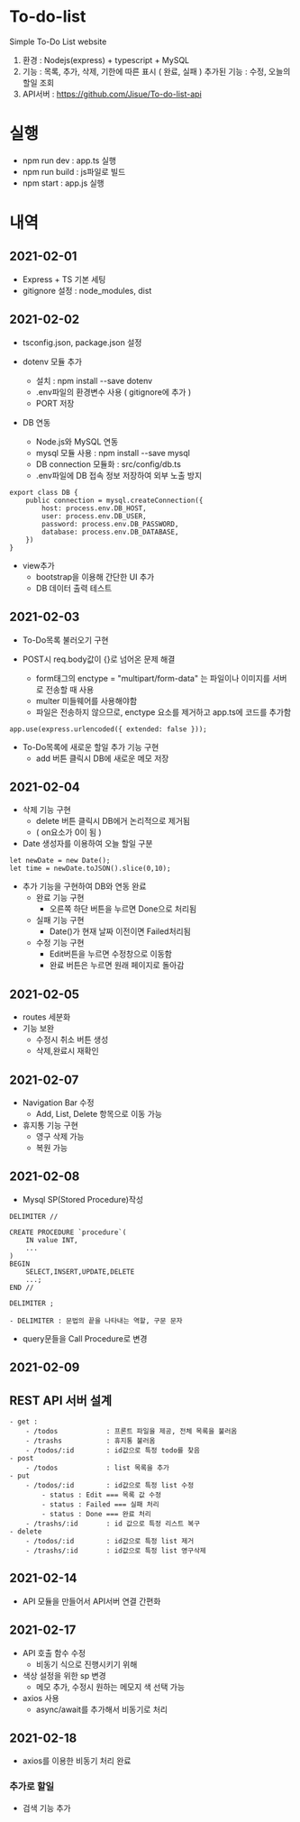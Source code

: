 # To-do-list
 Simple To-Do List website

1. 환경 : Nodejs(express) + typescript + MySQL
2. 기능 : 목록, 추가, 삭제, 기한에 따른 표시 ( 완료, 실패 )
    추가된 기능 : 수정, 오늘의 할일 조회
3. API서버 : https://github.com/Jisue/To-do-list-api

# 실행

- npm run dev : app.ts 실행
- npm run build : js파일로 빌드
- npm start : app.js 실행


# 내역


## 2021-02-01

- Express + TS 기본 세팅
- gitignore 설정 : node_modules, dist

## 2021-02-02

- tsconfig.json, package.json 설정

- dotenv 모듈 추가
    - 설치 : npm install --save dotenv
    - .env파일의 환경변수 사용 ( gitignore에 추가 )
    - PORT 저장

- DB 연동
    - Node.js와 MySQL 연동
    - mysql 모듈 사용 : npm install --save mysql
    - DB connection 모듈화 : src/config/db.ts
    - .env파일에 DB 접속 정보 저장하여 외부 노출 방지

```
export class DB {       
    public connection = mysql.createConnection({
        host: process.env.DB_HOST,
        user: process.env.DB_USER,
        password: process.env.DB_PASSWORD,
        database: process.env.DB_DATABASE,
    })
}
```

- view추가
    - bootstrap을 이용해 간단한 UI 추가
    - DB 데이터 출력 테스트

## 2021-02-03

- To-Do목록 불러오기 구현

- POST시 req.body값이 {}로 넘어온 문제 해결
    - form태그의 enctype = "multipart/form-data" 는 파일이나 이미지를 서버로 전송할 때 사용
    - multer 미들웨어를 사용해야함
    - 파일은 전송하지 않으므로, enctype 요소를 제거하고 app.ts에 코드를 추가함

```
app.use(express.urlencoded({ extended: false }));
```

- To-Do목록에 새로운 할일 추가 기능 구현
    - add 버튼 클릭시 DB에 새로운 메모 저장

## 2021-02-04

- 삭제 기능 구현
    - delete 버튼 클릭시 DB에거 논리적으로 제거됨 
    - ( on요소가 0이 됨 )
- Date 생성자를 이용하여 오늘 할일 구분

```
let newDate = new Date();
let time = newDate.toJSON().slice(0,10);
```

- 추가 기능을 구현하여 DB와 연동 완료
    - 완료 기능 구현
        - 오른쪽 하단 버튼을 누르면 Done으로 처리됨
    - 실패 기능 구현
        - Date()가 현재 날짜 이전이면 Failed처리됨
    - 수정 기능 구현
        - Edit버튼을 누르면 수정창으로 이동함
        - 완료 버튼은 누르면 원래 페이지로 돌아감


## 2021-02-05
- routes 세분화
- 기능 보완
    - 수정시 취소 버튼 생성
    - 삭제,완료시 재확인

## 2021-02-07
- Navigation Bar 수정
    - Add, List, Delete 항목으로 이동 가능
- 휴지통 기능 구현
    - 영구 삭제 가능
    - 복원 가능

## 2021-02-08
- Mysql SP(Stored Procedure)작성
```
DELIMITER //

CREATE PROCEDURE `procedure`(
    IN value INT,
    ...
)
BEGIN
    SELECT,INSERT,UPDATE,DELETE 
    ...;
END //

DELIMITER ;

```
    - DELIMITER : 문법의 끝을 나타내는 역할, 구문 문자
- query문들을 Call Procedure로 변경

## 2021-02-09

## REST API 서버 설계
```
- get : 
    - /todos	        : 프론트 파일을 제공, 전체 목록을 불러옴
    - /trashs	        : 휴지통 불러옴
    - /todos/:id        : id값으로 특정 todo를 찾음
- post
    - /todos	        : list 목록을 추가
- put
    - /todos/:id        : id값으로 특정 list 수정
        - status : Edit === 목록 값 수정
        - status : Failed === 실패 처리
        - status : Done === 완료 처리
    - /trashs/:id       : id 값으로 특정 리스트 복구
- delete
    - /todos/:id        : id값으로 특정 list 제거
    - /trashs/:id       : id값으로 특정 list 영구삭제
```

## 2021-02-14

- API 모듈을 만들어서 API서버 연결 간편화

## 2021-02-17

- API 호출 함수 수정
    - 비동기 식으로 진행시키기 위해 
- 색상 설정을 위한 sp 변경
    - 메모 추가, 수정시 원하는 메모지 색 선택 가능
- axios 사용
    - async/await를 추가해서 비동기로 처리

## 2021-02-18

- axios를 이용한 비동기 처리 완료

### 추가로 할일
- 검색 기능 추가